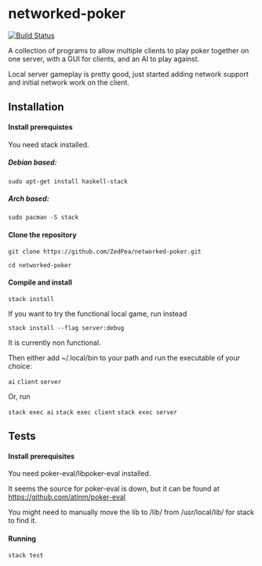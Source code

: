 # networked-poker
[![Build Status](https://travis-ci.org/ZedPea/networked-poker.svg?branch=master)](https://travis-ci.org/ZedPea/networked-poker)

A collection of programs to allow multiple clients to play poker together on one server, with a GUI for clients, and an AI to play against.

Local server gameplay is pretty good, just started adding network support and initial network work on the client.

## Installation

#### Install prerequistes
You need stack installed.

##### Debian based:
`sudo apt-get install haskell-stack`

##### Arch based:
`sudo pacman -S stack`

#### Clone the repository

`git clone https://github.com/ZedPea/networked-poker.git`

`cd networked-poker`

#### Compile and install

`stack install`

If you want to try the functional local game, run instead

`stack install --flag server:debug`

It is currently non functional.

Then either add ~/.local/bin to your path and run the executable of your choice:

`ai`
`client`
`server`

Or, run

`stack exec ai`
`stack exec client`
`stack exec server`

## Tests

#### Install prerequisites
You need poker-eval/libpoker-eval installed. 

It seems the source for poker-eval is down, but it can be found at https://github.com/atinm/poker-eval

You might need to manually move the lib to /lib/ from /usr/local/lib/ for stack to find it.
#### Running

`stack test`
